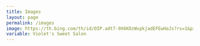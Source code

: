 ```yaml
---
title: Images
layout: page
permalink: /images
image: https://th.bing.com/th/id/OIP.adt7-9X6KOzWvpkjadEFEwHaJs?rs=1&pid=ImgDetMain
variable: Violet's Sweet Salon
---
```







